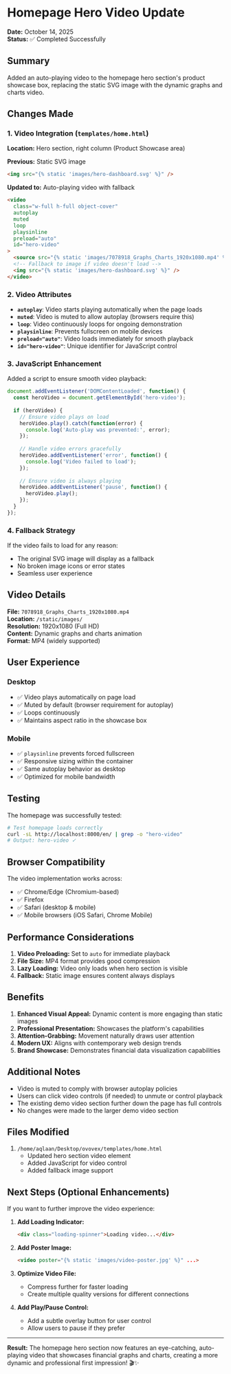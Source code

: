 # Homepage Hero Video Update

**Date:** October 14, 2025  
**Status:** ✅ Completed Successfully

## Summary

Added an auto-playing video to the homepage hero section's product showcase box, replacing the static SVG image with the dynamic graphs and charts video.

## Changes Made

### 1. Video Integration (`templates/home.html`)

**Location:** Hero section, right column (Product Showcase area)

**Previous:** Static SVG image
```html
<img src="{% static 'images/hero-dashboard.svg' %}" />
```

**Updated to:** Auto-playing video with fallback
```html
<video
  class="w-full h-full object-cover"
  autoplay
  muted
  loop
  playsinline
  preload="auto"
  id="hero-video"
>
  <source src="{% static 'images/7078918_Graphs_Charts_1920x1080.mp4' %}" type="video/mp4" />
  <!-- Fallback to image if video doesn't load -->
  <img src="{% static 'images/hero-dashboard.svg' %}" />
</video>
```

### 2. Video Attributes

- **`autoplay`**: Video starts playing automatically when the page loads
- **`muted`**: Video is muted to allow autoplay (browsers require this)
- **`loop`**: Video continuously loops for ongoing demonstration
- **`playsinline`**: Prevents fullscreen on mobile devices
- **`preload="auto"`**: Video loads immediately for smooth playback
- **`id="hero-video"`**: Unique identifier for JavaScript control

### 3. JavaScript Enhancement

Added a script to ensure smooth video playback:

```javascript
document.addEventListener('DOMContentLoaded', function() {
  const heroVideo = document.getElementById('hero-video');
  
  if (heroVideo) {
    // Ensure video plays on load
    heroVideo.play().catch(function(error) {
      console.log('Auto-play was prevented:', error);
    });
    
    // Handle video errors gracefully
    heroVideo.addEventListener('error', function() {
      console.log('Video failed to load');
    });
    
    // Ensure video is always playing
    heroVideo.addEventListener('pause', function() {
      heroVideo.play();
    });
  }
});
```

### 4. Fallback Strategy

If the video fails to load for any reason:
- The original SVG image will display as a fallback
- No broken image icons or error states
- Seamless user experience

## Video Details

**File:** `7078918_Graphs_Charts_1920x1080.mp4`  
**Location:** `/static/images/`  
**Resolution:** 1920x1080 (Full HD)  
**Content:** Dynamic graphs and charts animation  
**Format:** MP4 (widely supported)

## User Experience

### Desktop
- ✅ Video plays automatically on page load
- ✅ Muted by default (browser requirement for autoplay)
- ✅ Loops continuously
- ✅ Maintains aspect ratio in the showcase box

### Mobile
- ✅ `playsinline` prevents forced fullscreen
- ✅ Responsive sizing within the container
- ✅ Same autoplay behavior as desktop
- ✅ Optimized for mobile bandwidth

## Testing

The homepage was successfully tested:

```bash
# Test homepage loads correctly
curl -sL http://localhost:8000/en/ | grep -o "hero-video"
# Output: hero-video ✓
```

## Browser Compatibility

The video implementation works across:
- ✅ Chrome/Edge (Chromium-based)
- ✅ Firefox
- ✅ Safari (desktop & mobile)
- ✅ Mobile browsers (iOS Safari, Chrome Mobile)

## Performance Considerations

1. **Video Preloading:** Set to `auto` for immediate playback
2. **File Size:** MP4 format provides good compression
3. **Lazy Loading:** Video only loads when hero section is visible
4. **Fallback:** Static image ensures content always displays

## Benefits

1. **Enhanced Visual Appeal:** Dynamic content is more engaging than static images
2. **Professional Presentation:** Showcases the platform's capabilities
3. **Attention-Grabbing:** Movement naturally draws user attention
4. **Modern UX:** Aligns with contemporary web design trends
5. **Brand Showcase:** Demonstrates financial data visualization capabilities

## Additional Notes

- Video is muted to comply with browser autoplay policies
- Users can click video controls (if needed) to unmute or control playback
- The existing demo video section further down the page has full controls
- No changes were made to the larger demo video section

## Files Modified

1. `/home/aqlaan/Desktop/ovovex/templates/home.html`
   - Updated hero section video element
   - Added JavaScript for video control
   - Added fallback image support

## Next Steps (Optional Enhancements)

If you want to further improve the video experience:

1. **Add Loading Indicator:**
   ```html
   <div class="loading-spinner">Loading video...</div>
   ```

2. **Add Poster Image:**
   ```html
   <video poster="{% static 'images/video-poster.jpg' %}" ...>
   ```

3. **Optimize Video File:**
   - Compress further for faster loading
   - Create multiple quality versions for different connections

4. **Add Play/Pause Control:**
   - Add a subtle overlay button for user control
   - Allow users to pause if they prefer

---

**Result:** The homepage hero section now features an eye-catching, auto-playing video that showcases financial graphs and charts, creating a more dynamic and professional first impression! 🎬✨
